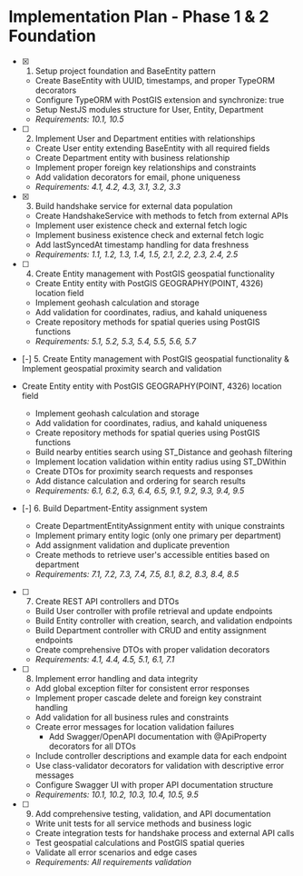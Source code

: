 # Implementation Plan - Phase 1 & 2 Foundation

- [x] 1. Setup project foundation and BaseEntity pattern





  - Create BaseEntity with UUID, timestamps, and proper TypeORM decorators
  - Configure TypeORM with PostGIS extension and synchronize: true
  - Setup NestJS modules structure for User, Entity, Department
  - _Requirements: 10.1, 10.5_

- [ ] 2. Implement User and Department entities with relationships






  - Create User entity extending BaseEntity with all required fields
  - Create Department entity with business relationship
  - Implement proper foreign key relationships and constraints
  - Add validation decorators for email, phone uniqueness
  - _Requirements: 4.1, 4.2, 4.3, 3.1, 3.2, 3.3_

- [x] 3. Build handshake service for external data population


  - Create HandshakeService with methods to fetch from external APIs
  - Implement user existence check and external fetch logic
  - Implement business existence check and external fetch logic
  - Add lastSyncedAt timestamp handling for data freshness
  - _Requirements: 1.1, 1.2, 1.3, 1.4, 1.5, 2.1, 2.2, 2.3, 2.4, 2.5_

- [ ] 4. Create Entity management with PostGIS geospatial functionality
  - Create Entity entity with PostGIS GEOGRAPHY(POINT, 4326) location field
  - Implement geohash calculation and storage
  - Add validation for coordinates, radius, and kahaId uniqueness
  - Create repository methods for spatial queries using PostGIS functions
  - _Requirements: 5.1, 5.2, 5.3, 5.4, 5.5, 5.6, 5.7_

- [-] 5.   Create Entity management with PostGIS geospatial functionality & Implement geospatial proximity search and validation



- Create Entity entity with PostGIS GEOGRAPHY(POINT, 4326) location field
  - Implement geohash calculation and storage
  - Add validation for coordinates, radius, and kahaId uniqueness
  - Create repository methods for spatial queries using PostGIS functions
  - Build nearby entities search using ST_Distance and geohash filtering
  - Implement location validation within entity radius using ST_DWithin
  - Create DTOs for proximity search requests and responses
  - Add distance calculation and ordering for search results
  - _Requirements: 6.1, 6.2, 6.3, 6.4, 6.5, 9.1, 9.2, 9.3, 9.4, 9.5_

- [-] 6. Build Department-Entity assignment system



  - Create DepartmentEntityAssignment entity with unique constraints
  - Implement primary entity logic (only one primary per department)
  - Add assignment validation and duplicate prevention
  - Create methods to retrieve user's accessible entities based on department
  - _Requirements: 7.1, 7.2, 7.3, 7.4, 7.5, 8.1, 8.2, 8.3, 8.4, 8.5_

- [ ] 7. Create REST API controllers and DTOs




  - Build User controller with profile retrieval and update endpoints
  - Build Entity controller with creation, search, and validation endpoints
  - Build Department controller with CRUD and entity assignment endpoints
  - Create comprehensive DTOs with proper validation decorators
  - _Requirements: 4.1, 4.4, 4.5, 5.1, 6.1, 7.1_

- [ ] 8. Implement error handling and data integrity
  - Add global exception filter for consistent error responses
  - Implement proper cascade delete and foreign key constraint handling
  - Add validation for all business rules and constraints
  - Create error messages for location validation failures
    - Add Swagger/OpenAPI documentation with @ApiProperty decorators for all DTOs
  - Include controller descriptions and example data for each endpoint
  - Use class-validator decorators for validation with descriptive error messages
  - Configure Swagger UI with proper API documentation structure
  - _Requirements: 10.1, 10.2, 10.3, 10.4, 10.5, 9.5_

- [ ] 9. Add comprehensive testing, validation, and API documentation





  - Write unit tests for all service methods and business logic
  - Create integration tests for handshake process and external API calls
  - Test geospatial calculations and PostGIS spatial queries
  - Validate all error scenarios and edge cases
  - _Requirements: All requirements validation_